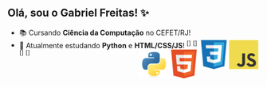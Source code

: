 ## Olá, sou o Gabriel Freitas! ✨

- 📚 Cursando **Ciência da Computação** no CEFET/RJ!
- 📝 Atualmente estudando **Python** e **HTML/CSS/JS**! <sup>[<img align="right" height="60" width="60" src="https://raw.githubusercontent.com/devicons/devicon/master/icons/javascript/javascript-original.svg">]</sup> <sup>[<img align="right" height="60" width="60" src="https://raw.githubusercontent.com/devicons/devicon/master/icons/css3/css3-original.svg">]</sup> <sup>[<img align="right" height="60" width="60" src="https://raw.githubusercontent.com/devicons/devicon/master/icons/html5/html5-original.svg">]</sup> <sup>[<img align="right" height="60" width="60" src="https://raw.githubusercontent.com/devicons/devicon/master/icons/python/python-original.svg">]</sup>
